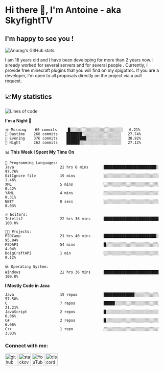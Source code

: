 # Hi there 👋, I'm Antoine - aka SkyfightTV
## I'm happy to see you !
![Anurag's GitHub stats](https://github-readme-stats.vercel.app/api?username=SKyfightTV&show_icons=true&theme=dark&count_private=true&)

I am 18 years old and I have been developing for more than 2 years now. I already worked for several servers and for several people . Currently, I provide free minecraft plugins that you will find on my spigotmc.
If you are a developer, I'm open to all proposals directly on the project via a pull request.

## 📈My statistics
<!--START_SECTION:waka-->
![Lines of code](https://img.shields.io/badge/From%20Hello%20World%20I%27ve%20Written-2%20Million%20lines%20of%20code-blue)

**I'm a Night 🦉** 

```text
🌞 Morning    60 commits     █░░░░░░░░░░░░░░░░░░░░░░░░   6.21% 
🌆 Daytime    268 commits    ███████░░░░░░░░░░░░░░░░░░   27.74% 
🌃 Evening    376 commits    █████████░░░░░░░░░░░░░░░░   38.92% 
🌙 Night      262 commits    ██████░░░░░░░░░░░░░░░░░░░   27.12%

```


📊 **This Week I Spent My Time On** 

```text
💬 Programming Languages: 
Java                     22 hrs 6 mins       ████████████████████████░   97.76% 
GitIgnore file           19 mins             ░░░░░░░░░░░░░░░░░░░░░░░░░   1.46% 
XML                      5 mins              ░░░░░░░░░░░░░░░░░░░░░░░░░   0.42% 
YAML                     4 mins              ░░░░░░░░░░░░░░░░░░░░░░░░░   0.31% 
NBTT                     0 secs              ░░░░░░░░░░░░░░░░░░░░░░░░░   0.03%

🔥 Editors: 
IntelliJ                 22 hrs 36 mins      █████████████████████████   100.0%

🐱‍💻 Projects: 
P2DCamp                  21 hrs 40 mins      ████████████████████████░   95.84% 
P2DAPI                   54 mins             █░░░░░░░░░░░░░░░░░░░░░░░░   4.04% 
DoigCraftAPI             1 min               ░░░░░░░░░░░░░░░░░░░░░░░░░   0.12%

💻 Operating System: 
Windows                  22 hrs 36 mins      █████████████████████████   100.0%

```

**I Mostly Code in Java** 

```text
Java                     19 repos            ██████████████░░░░░░░░░░░   57.58% 
C                        7 repos             █████░░░░░░░░░░░░░░░░░░░░   21.21% 
JavaScript               2 repos             █░░░░░░░░░░░░░░░░░░░░░░░░   6.06% 
C#                       2 repos             █░░░░░░░░░░░░░░░░░░░░░░░░   6.06% 
C++                      1 repo              ░░░░░░░░░░░░░░░░░░░░░░░░░   3.03%

```



<!--END_SECTION:waka-->

### Connect with me:

[<img src='https://cdn.jsdelivr.net/npm/simple-icons@3.0.1/icons/github.svg' alt='github' height='40'>](https://github.com/SKyfightTV)  [<img src='https://cdn.jsdelivr.net/npm/simple-icons@3.0.1/icons/stackoverflow.svg' alt='stackoverflow' height='40'>](https://stackoverflow.com/users/16952856)  [<img src='https://cdn.jsdelivr.net/npm/simple-icons@3.0.1/icons/youtube.svg' alt='YouTube' height='40'>](https://www.youtube.com/channel/UCjzzQNjlBr-AZ5j1A8lMMKw)  [<img src='https://cdn.jsdelivr.net/npm/simple-icons@3.0.1/icons/discord.svg' alt='discord' height='40'>](https://discord.gg/u8yzVac)  
